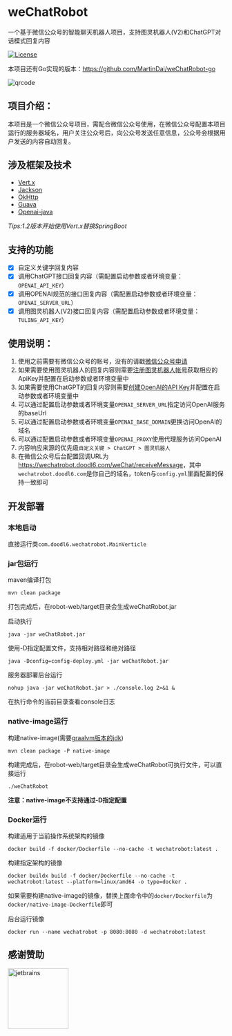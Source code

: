 # weChatRobot

一个基于微信公众号的智能聊天机器人项目，支持图灵机器人(V2)和ChatGPT对话模式回复内容

[![License](https://img.shields.io/github/license/martindai/wechatRobot)](LICENSE)

本项目还有Go实现的版本：<https://github.com/MartinDai/weChatRobot-go>

![qrcode](robot-web/src/main/resources/static/images/qrcode.jpg "扫码关注，体验智能机器人")

## 项目介绍：

  本项目是一个微信公众号项目，需配合微信公众号使用，在微信公众号配置本项目运行的服务器域名，用户关注公众号后，向公众号发送任意信息，公众号会根据用户发送的内容自动回复。
  
## 涉及框架及技术

- [Vert.x](https://github.com/eclipse-vertx/vert.x)
- [Jackson](https://github.com/FasterXML/jackson)
- [OkHttp](https://github.com/square/okhttp)
- [Guava](https://github.com/google/guava)
- [Openai-java](https://github.com/TheoKanning/openai-java)

_Tips:1.2版本开始使用Vert.x替换SpringBoot_

## 支持的功能

+ [x] 自定义关键字回复内容
+ [x] 调用ChatGPT接口回复内容（需配置启动参数或者环境变量：`OPENAI_API_KEY`）
+ [x] 调用OPENAI规范的接口回复内容（需配置启动参数或者环境变量：`OPENAI_SERVER_URL`）
+ [x] 调用图灵机器人(V2)接口回复内容（需配置启动参数或者环境变量：`TULING_API_KEY`）

## 使用说明：

1. 使用之前需要有微信公众号的帐号，没有的请戳[微信公众号申请](https://mp.weixin.qq.com/cgi-bin/readtemplate?t=register/step1_tmpl&lang=zh_CN)
2. 如果需要使用图灵机器人的回复内容则需要[注册图灵机器人帐号](http://tuling123.com/register/email.jhtml)获取相应的ApiKey并配置在启动参数或者环境变量中
3. 如果需要使用ChatGPT的回复内容则需要[创建OpenAI的API Key](https://platform.openai.com/account/api-keys)并配置在启动参数或者环境变量中
4. 可以通过配置启动参数或者环境变量`OPENAI_SERVER_URL`指定访问OpenAI服务的baseUrl
5. 可以通过配置启动参数或者环境变量`OPENAI_BASE_DOMAIN`更换访问OpenAI的域名
6. 可以通过配置启动参数或者环境变量`OPENAI_PROXY`使用代理服务访问OpenAI
7. 内容响应来源的优先级`自定义关键 > ChatGPT > 图灵机器人`
8. 在微信公众号后台配置回调URL为<https://wechatrobot.doodl6.com/weChat/receiveMessage>，其中`wechatrobot.doodl6.com`是你自己的域名，token与`config.yml`里面配置的保持一致即可

## 开发部署

### 本地启动

直接运行类`com.doodl6.wechatrobot.MainVerticle`

### jar包运行

maven编译打包

```shell
mvn clean package
```

打包完成后，在robot-web/target目录会生成weChatRobot.jar

启动执行

```shell
java -jar weChatRobot.jar
```

使用-D指定配置文件，支持相对路径和绝对路径

```shell
java -Dconfig=config-deploy.yml -jar weChatRobot.jar
```

服务器部署后台运行

```shell
nohup java -jar weChatRobot.jar > ./console.log 2>&1 &
```

在执行命令的当前目录查看console日志

### native-image运行

构建native-image(需要[graalvm版本的jdk](https://www.graalvm.org/downloads/))

```shell
mvn clean package -P native-image
```

构建完成后，在robot-web/target目录会生成weChatRobot可执行文件，可以直接运行

```shell
./weChatRobot
```

**注意：native-image不支持通过-D指定配置**

### Docker运行

构建适用于当前操作系统架构的镜像

```shell
docker build -f docker/Dockerfile --no-cache -t wechatrobot:latest .
```

构建指定架构的镜像

```shell
docker buildx build -f docker/Dockerfile --no-cache -t wechatrobot:latest --platform=linux/amd64 -o type=docker .
```

如果需要构建native-image的镜像，替换上面命令中的`docker/Dockerfile`为`docker/native-image-Dockerfile`即可

后台运行镜像

```shell
docker run --name wechatrobot -p 8080:8080 -d wechatrobot:latest
```

## 感谢赞助

[<img src="https://resources.jetbrains.com/storage/products/company/brand/logos/jb_beam.svg" width="140" height="140" alt="jetbrains"/>](https://www.jetbrains.com/community/opensource/#support)
